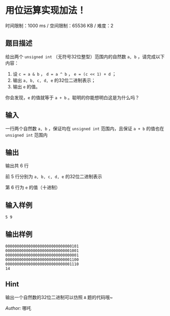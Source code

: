 # 用位运算实现加法！

时间限制：1000 ms / 空间限制：65536 KB / 难度：2

## 题目描述

给出两个 `unsigned int` （无符号32位整型）范围内的自然数 `a, b` ，请完成以下内容：

1. 设 `c = a & b` ， `d = a ^ b` ， `e = (c << 1) + d` ；
2. 输出 `a, b, c, d, e` 的32位二进制表示；
3. 输出 `e` 的值。

你会发现，`e` 的值就等于 `a + b` 。聪明的你能想明白这是为什么吗？

## 输入

一行两个自然数 `a, b` ，保证均在 `unsigned int` 范围内，且保证 `a + b` 的值也在 `unsigned int` 范围内

## 输出

输出共 $6$ 行

前 $5$ 行分别为 `a, b, c, d, e` 的32位二进制表示

第 $6$ 行为 `e` 的值（十进制）

## 输入样例

    5 9

## 输出样例

    00000000000000000000000000000101
    00000000000000000000000000001001
    00000000000000000000000000000001
    00000000000000000000000000001100
    00000000000000000000000000001110
    14

## Hint

输出一个自然数的32位二进制可以仿照 `A` 题的代码哦~

*Author:* 哪吒
